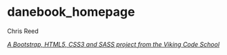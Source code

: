 # danebook_homepage
Chris Reed

*[A Bootstrap, HTML5, CSS3 and SASS project from the Viking Code School](http://www.vikingcodeschool.com)*
